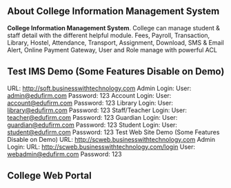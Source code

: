 ## About College Information Management System
**College Information Management System**. College can manage student & staff detail with the different helpful module.
Fees, Payroll, Transaction, Library, Hostel, Attendance, Transport, Assignment, Download, SMS & Email Alert, Online Payment Gateway, User and Role manage with powerful ACL

## Test IMS Demo (Some Features Disable on Demo)
URL: http://soft.businesswithtechnology.com 
Admin Login:
User: admin@edufirm.com 
Password: 123
Account Login:
User: account@edufirm.com 
Password: 123
Library Login:
User: library@edufirm.com 
Password: 123
Staff/Teacher Login:
User: teacher@edufirm.com 
Password: 123
Guardian Login:
User: guardian@edufirm.com 
Password: 123
Student Login:
User: student@edufirm.com 
Password: 123
Test Web Site Demo (Some Features Disable on Demo)
URL: http://scweb.businesswithtechnology.com 
Admin Login:
URL: http://scweb.businesswithtechnology.com/login 
User: webadmin@edufirm.com 
Password: 123

## College Web Portal 
